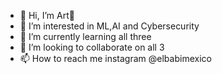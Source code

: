 - 👋 Hi, I’m Art😤
- 👀 I’m interested in ML,AI and Cybersecurity
- 🌱 I’m currently learning all three 
- 💞️ I’m looking to collaborate on all 3
- 📫 How to reach me instagram @elbabimexico

<!---
babimexico/babimexico is a ✨ special ✨ repository because its `README.md` (this file) appears on your GitHub profile.
You can click the Preview link to take a look at your changes.
--->
